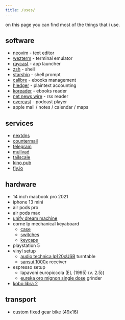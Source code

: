 ```yaml
---
title: /uses/
---
```


on this page you can find most of the things that i use.

## software

- [neovim](https://neovim.io/) - text editor
- [wezterm](https://wezfurlong.org/wezterm/) - terminal emulator
- [raycast](http://raycast.com) - app launcher
- [zsh](https://www.zsh.org) - shell
- [starship](https://starship.rs) - shell prompt
- [calibre](https://calibre-ebook.com) - ebooks management
- [hledger](https://hledger.org) - plaintext accounting
- [koreader](http://koreader.rocks) - ebooks reader
- [net news wire](https://netnewswire.com) - rss reader
- [overcast](https://overcast.fm/) - podcast player
- apple mail / notes / calendar / maps

## services

- [nextdns](https://nextdns.io/?from=7dkc9vrh)
- [countermail](https://countermail.com)
- [telegram](https://telegram.com)
- [mullvad](https://mullvad.net)
- [tailscale](https://tailscale.com)
- [kino.pub](https://kino.pub)
- [fly.io](https://fly.io)

## hardware

- 14 inch macbook pro 2021
- iphone 13 mini
- air pods pro
- air pods max
- [unify dream machine](https://store.ui.com/collections/unifi-network-unifi-os-consoles/products/udm-us)
- corne lp mechanical keyaboard
  - [case](https://boardsource.xyz/store/5f2efc462902de7151495057)
  - [switches](https://lowprokb.ca/products/sunset-tactile-choc-switches)
  - [keycaps](https://lowprokb.ca/products/ldsa-low-profile-blank-keycaps)
- playstation 5
- vinyl setup
  - [audio technica lp120xUSB](https://www.audio-technica.com/en-us/at-lp120xusb) turntable
  - [sansui 1000x](https://www.hifiengine.com/manual_library/sansui/1000x.shtml) receiver
- espresso setup
  - lapavoni europiccola (EL (1995) (v. 2.5))
  - [eureka oro mignon single dose](https://www.eureka.co.it/en/products/eureka+oro/prosumer+grinders/prosumer/71.aspx) grinder
- [kobo libra 2](https://us.kobobooks.com/products/kobo-libra-2)

## transport

- custom fixed gear bike (49x16)
